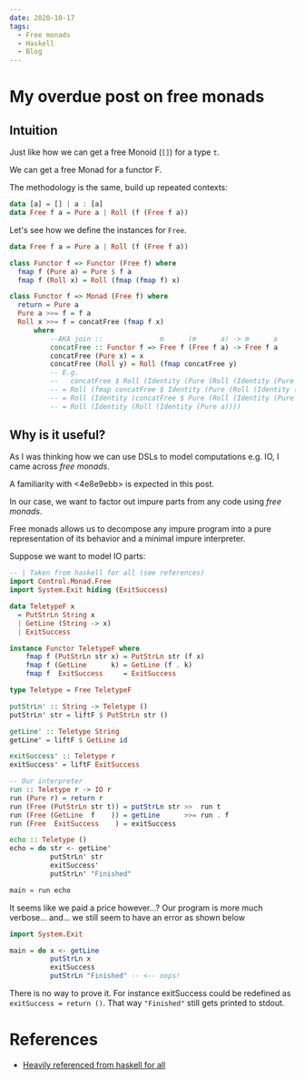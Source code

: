 ```yaml
---
date: 2020-10-17
tags: 
  - Free monads
  - Haskell
  - Blog
---
```


# My overdue post on free monads

## Intuition

Just like how we can get a free Monoid (`[]`) for a type `t`.

We can get a free Monad for a functor F.

The methodology is the same, build up repeated contexts:
```haskell
data [a] = [] | a : [a]
data Free f a = Pure a | Roll (f (Free f a))
```

Let's see how we define the instances for `Free`.

```haskell
data Free f a = Pure a | Roll (f (Free f a))

class Functor f => Functor (Free f) where
  fmap f (Pure a) = Pure $ f a
  fmap f (Roll x) = Roll (fmap (fmap f) x)

class Functor f => Monad (Free f) where
  return = Pure a
  Pure a >>= f = f a
  Roll x >>= f = concatFree (fmap f x)
      where
          --AKA join ::              m      (m      a) -> m      a
          concatFree :: Functor f => Free f (Free f a) -> Free f a
          concatFree (Pure x) = x
          concatFree (Roll y) = Roll (fmap concatFree y)
          -- E.g.
          --   concatFree $ Roll (Identity (Pure (Roll (Identity (Pure a)))))
          -- = Roll (fmap concatFree $ Identity (Pure (Roll (Identity (Pure a))))) -- Essence of why concatFree works
          -- = Roll (Identity (concatFree $ Pure (Roll (Identity (Pure a)))))
          -- = Roll (Identity (Roll (Identity (Pure a))))
```

## Why is it useful?

As I was thinking how we can use DSLs to model computations e.g. IO, I came across *free monads*.

A familiarity with <4e8e9ebb> is expected in this post.

In our case, we want to factor out impure parts from any code using *free monads*.

Free monads allows us to decompose any impure program into a pure representation of its behavior and a minimal impure interpreter.

Suppose we want to model IO parts:
```haskell
-- | Taken from haskell for all (see references)
import Control.Monad.Free
import System.Exit hiding (ExitSuccess)

data TeletypeF x
  = PutStrLn String x
  | GetLine (String -> x)
  | ExitSuccess

instance Functor TeletypeF where
    fmap f (PutStrLn str x) = PutStrLn str (f x)
    fmap f (GetLine      k) = GetLine (f . k)
    fmap f  ExitSuccess     = ExitSuccess

type Teletype = Free TeletypeF

putStrLn' :: String -> Teletype ()
putStrLn' str = liftF $ PutStrLn str ()

getLine' :: Teletype String
getLine' = liftF $ GetLine id

exitSuccess' :: Teletype r
exitSuccess' = liftF ExitSuccess

-- Our interpreter
run :: Teletype r -> IO r
run (Pure r) = return r
run (Free (PutStrLn str t)) = putStrLn str >>  run t
run (Free (GetLine  f    )) = getLine      >>= run . f
run (Free  ExitSuccess    ) = exitSuccess

echo :: Teletype ()
echo = do str <- getLine'
          putStrLn' str
          exitSuccess'
          putStrLn' "Finished"

main = run echo
```

It seems like we paid a price however...? Our program is more much verbose... and... we still seem to have an error as shown below
```haskell
import System.Exit

main = do x <- getLine
          putStrLn x
          exitSuccess
          putStrLn "Finished" -- <-- oops!
```

There is no way to prove it. For instance exitSuccess could be redefined as `exitSuccess = return ()`.
That way `"Finished"` still gets printed to stdout.

# References
- [Heavily referenced from haskell for all](http://www.haskellforall.com/2012/07/purify-code-using-free-monads.html)
